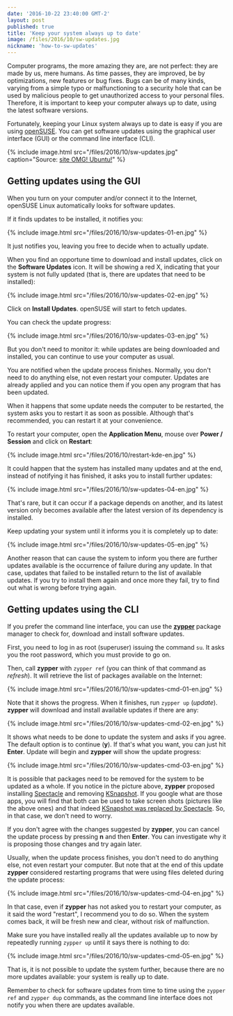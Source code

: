 ```yaml
---
date: '2016-10-22 23:40:00 GMT-2'
layout: post
published: true
title: 'Keep your system always up to date'
image: /files/2016/10/sw-updates.jpg
nickname: 'how-to-sw-updates'
---
```


Computer programs, the more amazing they are, are not perfect: they are made by us, mere humans. As time passes, they are improved, be by optimizations, new features or bug fixes. Bugs can be of many kinds, varying from a simple typo or malfunctioning to a security hole that can be used by malicious people to get unauthorized access to your personal files. Therefore, it is important to keep your computer always up to date, using the latest software versions.

Fortunately, keeping your Linux system always up to date is easy if you are using [openSUSE][opensuse]. You can get software updates using the graphical user interface (GUI) or the command line interface (CLI).

{% include image.html src="/files/2016/10/sw-updates.jpg" caption="Source: [site OMG! Ubuntu!](http://www.omgubuntu.co.uk/2016/10/why-use-linux-answer-three-short-words)" %}

## Getting updates using the GUI

When you turn on your computer and/or connect it to the Internet, openSUSE Linux automatically looks for software updates.

If it finds updates to be installed, it notifies you:

{% include image.html src="/files/2016/10/sw-updates-01-en.jpg" %}

It just notifies you, leaving you free to decide when to actually update.

When you find an opportune time to download and install updates, click on the **Software Updates** icon. It will be showing a red X, indicating that your system is not fully updated (that is, there are updates that need to be installed):

{% include image.html src="/files/2016/10/sw-updates-02-en.jpg" %}

Click on **Install Updates**. openSUSE will start to fetch updates.

You can check the update progress:

{% include image.html src="/files/2016/10/sw-updates-03-en.jpg" %}

But you don't need to monitor it: while updates are being downloaded and installed, you can continue to use your computer as usual.

You are notified when the update process finishes. Normally, you don't need to do anything else, not even restart your computer. Updates are already applied and you can notice them if you open any program that has been updated.

When it happens that some update needs the computer to be restarted, the system asks you to restart it as soon as possible. Although that's recommended, you can restart it at your convenience.

To restart your computer, open the **Application Menu**, mouse over **Power / Session** and click on **Restart**:

{% include image.html src="/files/2016/10/restart-kde-en.jpg" %}

It could happen that the system has installed many updates and at the end, instead of notifying it has finished, it asks you to install further updates:

{% include image.html src="/files/2016/10/sw-updates-04-en.jpg" %}

That's rare, but it can occur if a package depends on another, and its latest version only becomes available after the latest version of its dependency is installed.

Keep updating your system until it informs you it is completely up to date:

{% include image.html src="/files/2016/10/sw-updates-05-en.jpg" %}

Another reason that can cause the system to inform you there are further updates available is the occurrence of failure during any update. In that case, updates that failed to be installed return to the list of available updates. If you try to install them again and once more they fail, try to find out what is wrong before trying again.

## Getting updates using the CLI

If you prefer the command line interface, you can use the [**zypper**][zypper] package manager to check for, download and install software updates.

First, you need to log in as root (superuser) issuing the command `su`. It asks you the root password, which you must provide to go on.

Then, call **zypper** with `zypper ref` (you can think of that command as *refresh*). It will retrieve the list of packages available on the Internet:

{% include image.html src="/files/2016/10/sw-updates-cmd-01-en.jpg" %}

Note that it shows the progress. When it finishes, run `zypper up` (*update*). **zypper** will download and install available updates if there are any:

{% include image.html src="/files/2016/10/sw-updates-cmd-02-en.jpg" %}

It shows what needs to be done to update the system and asks if you agree. The default option is to continue (**y**). If that's what you want, you can just hit **Enter**. Update will begin and **zypper** will show the update progress:

{% include image.html src="/files/2016/10/sw-updates-cmd-03-en.jpg" %}

It is possible that packages need to be removed for the system to be updated as a whole. If you notice in the picture above, **zypper** proposed installing [Spectacle][spectacle] and removing [KSnapshot][ksnapshot]. If you google what are those apps, you will find that both can be used to take screen shots (pictures like the above ones) and that indeed [KSnapshot was replaced by Spectacle][spectacle-vs-ksnapshot]. So, in that case, we don't need to worry.

If you don't agree with the changes suggested by **zypper**, you can cancel the update process by pressing **n** and then **Enter**. You can investigate why it is proposing those changes and try again later.

Usually, when the update process finishes, you don't need to do anything else, not even restart your computer. But note that at the end of this update **zypper** considered restarting programs that were using files deleted during the update process:

{% include image.html src="/files/2016/10/sw-updates-cmd-04-en.jpg" %}

In that case, even if **zypper** has not asked you to restart your computer, as it said the word "restart", I recommend you to do so. When the system comes back, it will be fresh new and clear, without risk of malfunction.

Make sure you have installed really all the updates available up to now by repeatedly running `zypper up` until it says there is nothing to do:

{% include image.html src="/files/2016/10/sw-updates-cmd-05-en.jpg" %}

That is, it is not possible to update the system further, because there are no more updates available: your system is really up to date.

Remember to check for software updates from time to time using the `zypper ref` and `zypper dup` commands, as the command line interface does not notify you when there are updates available.

[opensuse]:                 https://www.opensuse.org/
[zypper]:                   https://en.opensuse.org/Portal:Zypper
[spectacle]:                https://www.kde.org/applications/graphics/spectacle/
[ksnapshot]:                https://www.kde.org/applications/graphics/ksnapshot/
[spectacle-vs-ksnapshot]:   https://www.kde.org/announcements/announce-applications-15.12.0.php
